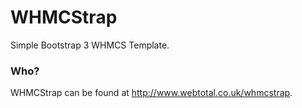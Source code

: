 WHMCStrap
=========

Simple Bootstrap 3 WHMCS Template.

<h3>Who?</h3>

WHMCStrap can be found at http://www.webtotal.co.uk/whmcstrap.